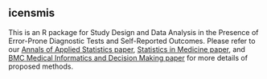 ## icensmis

This is an R package for Study Design and Data Analysis in the Presence of Error-Prone Diagnostic Tests and Self-Reported Outcomes. Please refer to our [Annals of Applied Statistics paper](https://arxiv.org/abs/1509.04080), [Statistics in Medicine paper](https://onlinelibrary.wiley.com/doi/full/10.1002/sim.6962), and [BMC Medical Informatics and Decision Making paper](https://link.springer.com/article/10.1186/s12911-020-01223-w) for more details of proposed methods.
